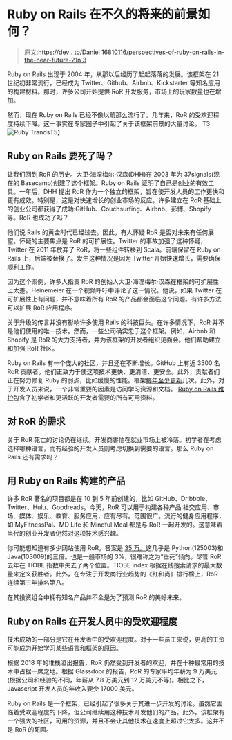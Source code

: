 # Ruby on Rails 在不久的将来的前景如何？

> 原文:[https://dev . to/Daniel 16810116/perspectives-of-ruby-on-rails-in-the-near-future-21n 3](https://dev.to/daniel16810116/perspectives-of-ruby-on-rails-in-the-near-future-21n3)

Ruby on Rails 出现于 2004 年，从那以后经历了起起落落的发展。该框架在 21 世纪初非常流行，已经成为 Twitter、Github、Airbnb、Kickstarter 等知名应用的构建材料。那时，许多公司开始提供 RoR 开发服务，市场上的玩家数量也在增加。

然而，现在 Ruby on Rails 已经不像以前那么流行了。几年来，RoR 的受欢迎程度持续下降。这一事实在专家圈子中引起了关于该框架前景的大量讨论。
T3![Ruby Trands](../Images/413e68ecbf342eac6af3f47810e8c737.png)T5】

## Ruby on Rails 要死了吗？

让我们回到 RoR 的历史。大卫·海涅梅尔·汉森(DHH)在 2003 年为 37signals(现在的 Basecamp)创建了这个框架。Ruby on Rails 证明了自己是创业的有效工具。一年后，DHH 提出 RoR 作为一个独立的框架，旨在使开发人员的工作更快和更有成效。特别是，这是对快速增长的创业市场的反应。许多建立在 RoR 基础上的创业公司都获得了成功:GitHub、Couchsurfing、Airbnb、彭博、Shopify 等。RoR 也成功了吗？

他们说 Rails 的黄金时代已经过去。因此，有人怀疑 RoR 是否对未来有任何展望。怀疑的主要焦点是 RoR 的可扩展性。Twitter 的事故加强了这种怀疑，Twitter 在 2011 年放弃了 RoR，将一些组件转移到 Scala。前端保留在 Ruby on Rails 上，后端被替换了。发生这种情况是因为 Twitter 开始快速增长，需要确保顺利工作。

因为这个案例，许多人指责 RoR 的创始人大卫·海涅梅尔·汉森在框架的可扩展性上太差。Heinemeier 在一个视频呼吁中评论了这一情况。他说，如果 Twitter 在可扩展性上有问题，并不意味着所有 RoR 的产品都会面临这个问题。有许多方法可以扩展 RoR 应用程序。

关于升级的传言并没有影响许多使用 Rails 的科技巨头。在许多情况下，RoR 并不是他们使用的唯一技术。然而，一些公司确实忠于这个框架。例如，Airbnb 和 Shopify 是 RoR 的大力支持者，并为该框架的开发者组织见面会。他们帮助建立和加强 RoR 社区。

Ruby on Rails 有一个庞大的社区，并且还在不断增长。GitHub 上有近 3500 名 RoR 贡献者。他们正致力于使这项技术更快、更清洁、更安全。此外，贡献者们正在努力修复 Ruby 的弱点，比如缓慢的性能。框架[每年至少更新](https://rubygems.org/gems/rails/versions)几次。此外，对于开发人员来说，一个非常重要的因素是访问学习资源和文档。 [Ruby on Rails 维护](https://guides.rubyonrails.org/maintenance_policy.html)包含了初学者和更活跃的开发者需要的所有可用资料。

## 对 RoR 的需求

关于 RoR 死亡的讨论仍在继续。开发商害怕在就业市场上被冷落。初学者在考虑选择哪种语言，而有经验的开发人员则考虑切换到需要的语言。那么 Ruby on Rails 还有需求吗？

## 用 Ruby on Rails 构建的产品

许多 RoR 著名的项目都是在 10 到 5 年前创建的，比如 GitHub、Dribbble、Twitter、Hulu、Goodreads。今天，RoR 可以用于构建各种产品:社交应用、市场、媒体、娱乐、教育、服务应用，应有尽有。范围很广。流行的健身应用程序，如 MyFitnessPal、MD Life 和 Mindful Meal 都是与 RoR 一起开发的。这意味着当代的创业开发者仍然对这项技术感兴趣。

你可能想知道有多少网站使用 RoR。答案是 [35 万。](https://www.similartech.com/technologies/ruby-on-rails)这几乎是 Python(125003)和 Java(103009)的三倍。也是一般市场的 3%，很难称之为“垂死”倾向。尽管 RoR 去年在 TIOBE 指数中失去了两个位置。TIOBE index 根据在线搜索请求的最大数量来定义获胜者。此外，在专注于开发商行业趋势的《红和尚》排行榜上，RoR 连续第三年排名第八。

在其投资组合中拥有知名产品并不全是为了预测 RoR 的美好未来。

## Ruby on Rails 在开发人员中的受欢迎程度

技术成功的一部分是它在开发者中的受欢迎程度。对于一些员工来说，更高的工资可能成为开始学习某些语言和框架的原因。

根据 2018 年的堆栈溢出报告，RoR 仍然受到开发者的欢迎，并在十种最常用的技术中占据一席之地。根据 Glassdoor 的报告，RoR 的专家平均年薪为 9 万美元(根据公司和经验的不同，年薪从 7.8 万美元到 12 万美元不等)。相比之下，Javascript 开发人员的年收入要少 17000 美元。

Ruby on Rails 是一个框架，已经引起了很多关于其进一步开发的讨论。虽然它面临着受欢迎程度的下降，但公司继续用这种技术开发他们的产品。此外，该框架有一个强大的社区，可用的资源，并且不会让其他技术在速度上超过它太多。这并不是 RoR 的死因。